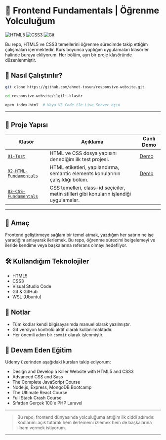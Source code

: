 # 🎨 Frontend Fundamentals | Öğrenme Yolculuğum

![HTML5](https://img.shields.io/badge/HTML5-E34F26?style=for-the-badge&logo=html5&logoColor=white)
![CSS3](https://img.shields.io/badge/CSS3-1572B6?style=for-the-badge&logo=css3&logoColor=white)
![Git](https://img.shields.io/badge/Git-F05032?style=for-the-badge&logo=git&logoColor=white)

Bu repo, HTML5 ve CSS3 temellerini öğrenme sürecimde takip ettiğim çalışmaları içermektedir. Kurs boyunca yaptığım uygulamaları klasörler halinde buraya ekliyorum. Her bölüm, ayrı bir proje klasöründe düzenlenmiştir.

## 🚀 Nasıl Çalıştırılır?

```bash
git clone https://github.com/ahmet-tosun/responsive-website.git

cd responsive-website/ilgili-klasör

open index.html  # Veya VS Code ile Live Server açın
```

---

## 📂 Proje Yapısı

| Klasör                                          | Açıklama                                                                                | Canlı Demo                                       |
| ----------------------------------------------- | --------------------------------------------------------------------------------------- | ------------------------------------------------ |
| [`01-Test`](/01-Test)                           | HTML ve CSS dosya yapısını denediğim ilk test projesi.                                  | [Demo](https://01-test-pi.vercel.app/)           |
| [`02-HTML-Fundamentals`](/02-HTML-Fundamentals) | HTML etiketleri, yapılandırma, semantic elements konularının çalışıldığı bölüm.         | [Demo](https://02-html-fundamentals.vercel.app/) |
| [`03-CSS-Fundamentals`](/03-CSS-Fundamentals)   | CSS temelleri, class-id seçiciler, metin stilleri gibi konuların işlendiği uygulamalar. |                                                  |

---

## 🎯 Amaç

Frontend geliştirmeye sağlam bir temel atmak, yazdığım her satırın ne işe yaradığını anlayarak ilerlemek. Bu repo, öğrenme sürecimi belgelemeyi ve ileride kendime veya başkalarına referans olmayı hedefliyor.

## 🛠️ Kullandığım Teknolojiler

- HTML5
- CSS3
- Visual Studio Code
- Git & GitHub
- WSL (Ubuntu)

## 📝 Notlar

- Tüm kodlar kendi bilgisayarımda manuel olarak yazılmıştır.
- Git versiyon kontrolü aktif olarak kullanılmaktadır.
- Her önemli adım bir `commit` olarak işlenmiştir.

## 📌 Devam Eden Eğitim

Udemy üzerinden aşağıdaki kursları takip ediyorum:

- Design and Develop a Killer Website with HTML5 and CSS3
- Advanced CSS and Sass
- The Complete JavaScript Course
- Node.js, Express, MongoDB Bootcamp
- The Ultimate React Course
- Full Stack Crash Course
- Sıfırdan Gerçek 100'e PHP Laravel

---

> Bu repo, frontend dünyasında yolculuğuma attığım ilk ciddi adımdır. Kodlarımı açık tutarak hem ilerlememi izlemek hem de başkalarına ilham vermek istiyorum.

---
